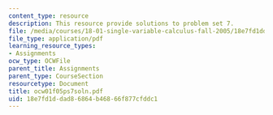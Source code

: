 ```yaml
---
content_type: resource
description: This resource provide solutions to problem set 7.
file: /media/courses/18-01-single-variable-calculus-fall-2005/18e7fd1ddad86864b46866f877cfddc1_ocw01f05ps7soln.pdf
file_type: application/pdf
learning_resource_types:
- Assignments
ocw_type: OCWFile
parent_title: Assignments
parent_type: CourseSection
resourcetype: Document
title: ocw01f05ps7soln.pdf
uid: 18e7fd1d-dad8-6864-b468-66f877cfddc1
---
```

